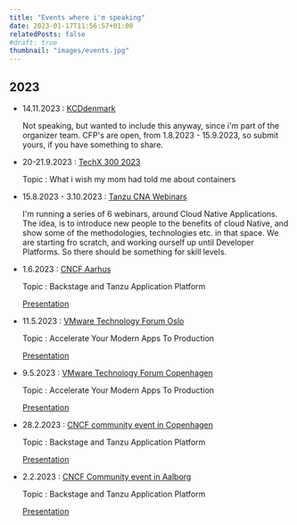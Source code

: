 ```yaml
---
title: "Events where i'm speaking"
date: 2023-01-17T11:56:57+01:00
relatedPosts: false
#draft: true
thumbnail: "images/events.jpg"
---
```

## 2023

- 14.11.2023 : [KCDdenmark](https://kcddenmark.dk)

    Not speaking, but wanted to include this anyway, since i'm part of the organizer team.
    CFP's are open, from 1.8.2023 - 15.9.2023, so submit yours, if you have something to share.

- 20-21.9.2023 : [TechX 300 2023](https://www.eventbrite.com/e/techx-300-2023-tickets-647990355597)

    Topic : What i wish my mom had told me about containers

- 15.8.2023 - 3.10.2023 : [Tanzu CNA Webinars](https://webinars.tanzu.dk)

    I'm running a series of 6 webinars, around Cloud Native Applications.
    The idea, is to introduce new people to the benefits of cloud Native, and show some of the methodologies, technologies etc. in that space.
    We are starting fro scratch, and working ourself up until Developer Platforms. So there should be something for skill levels.

- 1.6.2023 : [CNCF Aarhus](https://community.cncf.io/events/details/cncf-aarhus-presents-paving-the-path-to-production-with-backstagetap-cartographer-1/)

    Topic : Backstage and Tanzu Application Platform

    [Presentation](2023/2023_6_CNCF_TAP_Backstage.pdf)

- 11.5.2023 : [VMware Technology Forum Oslo](https://www.vmwareforum.com/norway/)

    Topic : Accelerate Your Modern Apps To Production

    [Presentation](2023/VMware_Tech_forum_2023_Modern_apps_no.pdf)

- 9.5.2023 : [VMware Technology Forum Copenhagen](https://www.vmwareforum.com/denmark/)

    Topic : Accelerate Your Modern Apps To Production

    [Presentation](2023/VMware_Tech_forum_2023_Modern_apps_dk.pdf)

- 28.2.2023 : [CNCF community event in Copenhagen](https://community.cncf.io/events/details/cncf-copenhagen-presents-secure-and-manage-your-kubernetes-platform-like-a-pro/)

    Topic : Backstage and Tanzu Application Platform

    [Presentation](2023/2023_2_CNCF_CPH_TAP_Backstage.pdf)

- 2.2.2023 : [CNCF Community event in Aalborg](https://community.cncf.io/events/details/cncf-aalborg-presents-how-to-pave-paths-for-developers-and-ops-with-backstagetap-cartographer/)

    Topic : Backstage and Tanzu Application Platform

    [Presentation](2023/2023_2_CNCF_TAP_Backstage.pdf)
